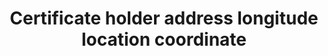 ---
title: 'Certificate holder address longitude location coordinate'
field: 'is.certifiedOrganization.addressLong'
slug: 'is-certifiedorganization-addresslong'
description: 'Longitude location coordinates in decimal degrees (DD). Recording 4 digits to the right of the decimal provides an accuracy of 10m'
comment: 'Example of a longitude coordinate in Bolivia: -62.0244'
required: False
module: 'Certificate Holder, Owner or Certified organization'
cluster: 'Certification'
policy: 'Geo value. Single value only.'
layout: 'home'
---